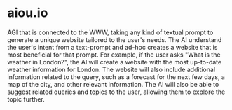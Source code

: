 # aiou.io

AGI that is connected to the WWW, taking any kind of textual prompt to generate a unique website tailored to the user's needs. The AI understand the user's intent from a text-prompt and ad-hoc creates a website that is most beneficial for that prompt. For example, if the user asks "What is the weather in London?", the AI will create a website with the most up-to-date weather information for London. The website will also include additional information related to the query, such as a forecast for the next few days, a map of the city, and other relevant information. The AI will also be able to suggest related queries and topics to the user, allowing them to explore the topic further.
